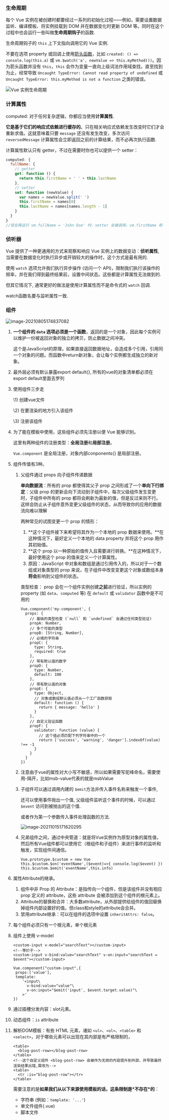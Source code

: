 ### 生命周期

每个 Vue 实例在被创建时都要经过一系列的初始化过程——例如，需要设置数据监听、编译模板、将实例挂载到 DOM 并在数据变化时更新 DOM 等。同时在这个过程中也会运行一些叫做**生命周期钩子**的函数.

生命周期钩子的 `this` 上下文指向调用它的 Vue 实例.

不要在选项 property 或回调上使用[箭头函数](https://developer.mozilla.org/zh-CN/docs/Web/JavaScript/Reference/Functions/Arrow_functions)，比如 `created: () => console.log(this.a)` 或 `vm.$watch('a', newValue => this.myMethod())`。因为箭头函数并没有 `this`，`this` 会作为变量一直向上级词法作用域查找，直至找到为止，经常导致 `Uncaught TypeError: Cannot read property of undefined` 或 `Uncaught TypeError: this.myMethod is not a function` 之类的错误。

![Vue 实例生命周期](images/lifecycle.png)

### 计算属性

computed: 对于任何复杂逻辑，你都应当使用**计算属性**.

**它是基于它们的响应式依赖进行缓存的**。只在相关响应式依赖发生改变时它们才会重新求值。这就意味着只要 `message` 还没有发生改变，多次访问 `reversedMessage` 计算属性会立即返回之前的计算结果，而不必再次执行函数.

计算属性默认只有 getter，不过在需要时你也可以提供一个 setter：

```javascript
computed: {
  fullName: {
    // getter
    get: function () {
      return this.firstName + ' ' + this.lastName
    },
    // setter
    set: function (newValue) {
      var names = newValue.split(' ')
      this.firstName = names[0]
      this.lastName = names[names.length - 1]
    }
  }
}
//现在再运行 vm.fullName = 'John Doe' 时，setter 会被调用，vm.firstName 和 vm.lastName 也会相应地被更新
```

### 侦听器

Vue 提供了一种更通用的方式来观察和响应 Vue 实例上的数据变动：**侦听属性**, 当需要在数据变化时执行异步或开销较大的操作时，这个方式是最有用的. 

使用 `watch` 选项允许我们执行异步操作 (访问一个 API)，限制我们执行该操作的频率，并在我们得到最终结果前，设置中间状态。这些都是计算属性无法做到的.

但其它情况下, 通常更好的做法是使用计算属性而不是命令式的 `watch` 回调.

watch函数名要与监听属性一致.

### 组件

![image-20210805174837082](images/image-20210805174837082.png)

1. **一个组件的 `data` 选项必须是一个函数**，返回的是一个对象，因此每个实例可以维护一份被返回对象的独立的拷贝，防止数据之间冲突。

   这个是JavaScript的原理，如果直接返回数据地址，会造成多个引用，引用同一个对象的问题。而函数中return新对象，会让每个实例都生成独立的新对象。

2. 最外层必须有默认暴露export default{}, 所有的vue的对象清单都必须在export default里面去罗列

3. 使用组件三步走

   \1)  创建vue文件

   \2)  在要渲染的地方引入该组件

   \3)  注册该组件

4. 为了能在模板中使用，这些组件必须先注册以便 Vue 能够识别。

   这里有两种组件的注册类型：**全局注册**和**局部注册**。

   `Vue.component` 是全局注册，对象内部conponents{} 是局部注册。

5. 组件传值有3种。

   1. 父组件通过 props 向子组件传递数据

      **单向数据流**：所有的 prop 都使得其父子 prop 之间形成了一个**单向下行绑定**：父级 prop 的更新会向下流动到子组件中，每次父级组件发生变更时，子组件中所有的 prop 都将会刷新为最新的值，但是反过来则不行。这样会防止从子组件意外变更父级组件的状态，从而导致你的应用的数据流向难以理解

      两种常见的试图变更一个 prop 的情形：

      1. **这个子组件接下来希望将其作为一个本地的 prop 数据来使用。**在这种情况下，最好定义一个本地的 data property 并将这个 prop 用作其初始值。
      2. **这个 prop 以一种原始的值传入且需要进行转换。**在这种情况下，最好使用这个 prop 的值来定义一个计算属性。
      3. 原因：JavaScript 中对象和数组是通过引用传入的，所以对于一个数组或对象类型的 prop 来说，在子组件中改变变更这个对象或数组本身**将会**影响到父组件的状态。

      类型检查： prop 会在一个组件实例创建**之前**进行验证，所以实例的 property (如 `data`、`computed` 等) 在 `default` 或 `validator` 函数中是不可用的

      ```vue
      Vue.component('my-component', {
        props: {
          // 基础的类型检查 (`null` 和 `undefined` 会通过任何类型验证)
          propA: Number,
          // 多个可能的类型
          propB: [String, Number],
          // 必填的字符串
          propC: {
            type: String,
            required: true
          },
          // 带有默认值的数字
          propD: {
            type: Number,
            default: 100
          },
          // 带有默认值的对象
          propE: {
            type: Object,
            // 对象或数组默认值必须从一个工厂函数获取
            default: function () {
              return { message: 'hello' }
            }
          },
          // 自定义验证函数
          propF: {
            validator: function (value) {
              // 这个值必须匹配下列字符串中的一个
              return ['success', 'warning', 'danger'].indexOf(value) !== -1
            }
          }
        }
      })
      ```

   2. 注意由于vue的属性对大小写不敏感，所以如果需要写驼峰命名，需要使用-隔开，比如msb-value代表的就是msbValue

   3. 子组件可以通过调用内建的 `$emit`方法并传入事件名称来触发一个事件, 

      还可以使用事件抛出一个值, 父级组件监听这个事件的时候，可以通过 `$event` 访问到被抛出的这个值. 

      或者作为第一个参数传入事件处理函数的方法.

      ![image-20211015171620295](images/image-20211015171620295.png)

   4. 兄弟组件之间，通过中央管道：就是将Vue实例作为原型对象的属性值，然后所有Vue组件都可以使用它（根组件和子组件）来进行事件的监听和触发，实现组件间通信。

      ```vue
      Vue.prototype.$custom = new Vue
      this.$custom.$on('eventName',($event)=>{ console.log($event) })
      this.$custom.$emit('eventName',this.info)
      ```

6. 属性Attribute的继承。

   1. 组件中非 Prop 的 Attribute：是指传向一个组件，但是该组件并没有相应 prop 定义的 attribute，这些 attribute 会被添加到这个组件的根元素上。
   2. Attribute的替换和合并：大多数attribute，从外部提供给组件的值回替换掉组件内部设置好的值。但class和style的attribute会合并。
   3. 禁用attribute继承：可以在组件的选项中设置 `inheritAttrs: false`。

7. 每个组件必须只有一个根元素，单个根元素

8. 组件上使用 v-model

   ```vue
   <custom-input v-model="searchText"></custom-input>
   <!--等价于-->
   <custom-input v-bind:value="searchText" v-on:input="searchText = $event"></custom-input>
   
   Vue.component("custom-input",{
   	props:['value'],
   	template:
       '<input\
         v-bind:value="value"\
         v-on:input="$emit('input', $event.target.value)"\
       >'
   })
   ```

9. 通过插槽分发内容：slot元素。

10. 动态组件：`is` attribute 

11. 解析DOM模板：有些 HTML 元素，诸如 `<ul>`、`<ol>`、`<table>` 和 `<select>`，对于哪些元素可以出现在其内部是有严格限制的，

    ```vue
    <table>
      <blog-post-row></blog-post-row>
    </table>
    <!--这个自定义组件 <blog-post-row> 会被作为无效的内容提升到外部，并导致最终渲染结果出错,需改为-->
    <table>
      <tr :is="blog-post-row"></tr>
    </table>
    ```

    需要注意的是**如果我们从以下来源使用模板的话，这条限制是\*不存在\*的**：

    - 字符串 (例如：`template: '...'`)
    - 单文件组件(.vue)
    - 脚本文件<script type='text/x-temlate'>

